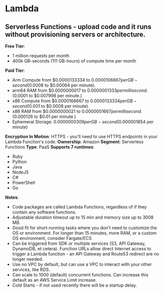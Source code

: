 # Lambda

## Serverless Functions - upload code and it runs without provisioning servers or architecture.

**Free Tier**:

- 1 million requests per month
- 400k GB-seconds (111 GB-hours) of compute time per month

**Paid Tier**:

- Arm Compute from $0.0000133334 to $0.0000106667 per GB-second ($0.0008 to $0.00064 per minute).
- arm64 RAM from $0.0000000017 to $0.0000001333 per millisecond. ($0.0001 to $0.007998 per minute.)
- x86 Compute from $0.0000166667 to $0.0000133334 per GB-second ($0.001 to $0.0008 per minute).
- x86 RAM from $0.0000000021 to $0.0000001667 per millisecond. ($0.000126 to $0.01 per minute.)
- Ephemeral Storage: $0.0000000309 per GB-second ($0.000001854 per minute)

**Encryption In Motion**: HTTPS - you'll need to use HTTPS endpoints in your Lambda Function's code.
**Ownership**: Amazon
**Segment**: Serverless Functions
**Type**: PaaS
**Supports 7 runtimes**:

- Ruby
- Python
- Java
- NodeJS
- C#
- PowerShell
- Go

**Notes**:

- Code packages are called Lambda Functions, regardless of if they contain any software functions.
- Adjustable duration timeout up to 15 min and memory size up to 3008 MB.
- Good fit for short-running tasks where you don't need to customize the OS or environment. For longer than 15 minutes, more RAM, or a custom OS environment, consider Fargate/ECS
- Can be triggered from SDK or multiple services (S3, API Gateway, DynamoDB, et cetera). Function URLs allow direct Internet access to trigger a Lambda function - an API Gateway and Route53 redirect are no longer needed.
- Use no VPC by default, but can use a VPC to interact with your other services, like RDS.
- Can scale to 1000 (default) concurrent functions. Can increase this default as an AWS Service Limit increase.
- Cold Starts - if not used recently there will be a startup delay.

